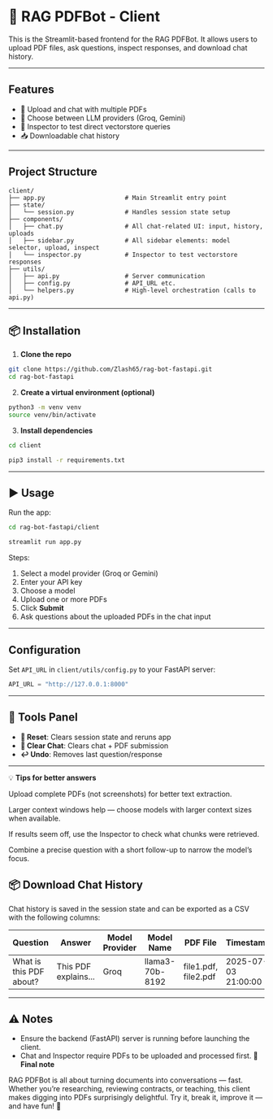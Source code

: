 # 🧠  RAG PDFBot - Client

This is the Streamlit-based frontend for the RAG PDFBot. It allows users to upload PDF files, ask questions, inspect responses, and download chat history.

---

## Features

- 📄 Upload and chat with multiple PDFs
- 🧠 Choose between LLM providers (Groq, Gemini)
- 🔬 Inspector to test direct vectorstore queries
- 📥 Downloadable chat history

---

## Project Structure

```
client/
├── app.py                      # Main Streamlit entry point
├── state/
│   └── session.py              # Handles session state setup
├── components/
│   ├── chat.py                 # All chat-related UI: input, history, uploads
│   ├── sidebar.py              # All sidebar elements: model selector, upload, inspect
│   └── inspector.py            # Inspector to test vectorstore responses
├── utils/
│   ├── api.py                  # Server communication
│   ├── config.py               # API_URL etc.
│   └── helpers.py              # High-level orchestration (calls to api.py)
```

---

## 📦 Installation

1. **Clone the repo**

```bash
git clone https://github.com/Zlash65/rag-bot-fastapi.git
cd rag-bot-fastapi
```

2. **Create a virtual environment (optional)**

```bash
python3 -m venv venv
source venv/bin/activate
```

3. **Install dependencies**

```bash
cd client

pip3 install -r requirements.txt
```

---

## ▶️ Usage

Run the app:

```bash
cd rag-bot-fastapi/client

streamlit run app.py
```

Steps:
1. Select a model provider (Groq or Gemini)
2. Enter your API key
3. Choose a model
4. Upload one or more PDFs
5. Click **Submit**
6. Ask questions about the uploaded PDFs in the chat input

---

## Configuration

Set `API_URL` in `client/utils/config.py` to your FastAPI server:
```python
API_URL = "http://127.0.0.1:8000"
```

---

## 🧼 Tools Panel

- **🔄 Reset**: Clears session state and reruns app
- **🧹 Clear Chat**: Clears chat + PDF submission
- **↩️ Undo**: Removes last question/response

---
💡 **Tips for better answers**

Upload complete PDFs (not screenshots) for better text extraction.

Larger context windows help — choose models with larger context sizes when available.

If results seem off, use the Inspector to check what chunks were retrieved.

Combine a precise question with a short follow-up to narrow the model’s focus.

## 📦 Download Chat History

Chat history is saved in the session state and can be exported as a CSV with the following columns:

| Question | Answer | Model Provider | Model Name | PDF File | Timestamp |
|----------|--------|----------------|------------|---------------------|-----------|
| What is this PDF about? | This PDF explains... | Groq | llama3-70b-8192 | file1.pdf, file2.pdf | 2025-07-03 21:00:00 |

---

## ⚠️ Notes

- Ensure the backend (FastAPI) server is running before launching the client.
- Chat and Inspector require PDFs to be uploaded and processed first.
**👋 Final note**

RAG PDFBot is all about turning documents into conversations — fast. Whether you’re researching, reviewing contracts, or teaching, this client makes digging into PDFs surprisingly delightful. Try it, break it, improve it — and have fun! 🚀
